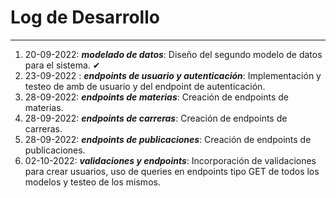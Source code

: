 # Log de Desarrollo
---
1. 20-09-2022: **_modelado de datos_**: Diseño del segundo modelo de datos para el sistema. ✔
2. 23-09-2022 : **_endpoints de usuario y autenticación_**: Implementación y testeo de amb de usuario y del endpoint de autenticación.
3. 28-09-2022: **_endpoints de materias_**: Creación de endpoints de materias.
4. 28-09-2022: **_endpoints de carreras_**: Creación de endpoints de carreras. 
5. 28-09-2022: **_endpoints de publicaciones_**: Creación de endpoints de publicaciones. 
6. 02-10-2022: **_validaciones y endpoints_**: Incorporación de validaciones para crear usuarios, uso de queries en endpoints tipo GET de todos los modelos y testeo de los mismos.
